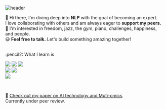 ![header](https://capsule-render.vercel.app/api?type=Waving&color=F8E2CF&height=100&section=header&fontSize=90)

👋 Hi there, I'm diving deep into **NLP** with the goal of becoming an expert. 
<br>I love collaborating with others and am always eager to **support my peers.**
<br>👀 I'm interested in freedom, jazz, the gym, piano, challenges, happiness, and people. 
<br>:smiley: **Feel free to talk.** Let's build something amazing together!

<br>
:pencil2: What I learn is
<br>

![](https://img.shields.io/badge/Python-3776AB?style=for-the-badge&logo=python&logoColor=white)
![](https://img.shields.io/badge/Java-007396?style=for-the-badge&logo=JavaScript&logoColor=white)
![](https://img.shields.io/badge/JavaScript-F7DF1E?style=for-the-badge&logo=JavaScript&logoColor=white)
<br>
<img src="https://img.shields.io/badge/PyTorch-EE4C2C?style=for-the-badge&logo=PyTorch&logoColor=white">
![](https://img.shields.io/badge/MySQL-00000F?style=for-the-badge&logo=mysql&logoColor=white)
<br>
![](https://img.shields.io/badge/Figma-F24E1E?style=for-the-badge&logo=figma&logoColor=white)

<br>

📄 [Check out my paper on AI technology and Muti-omics](https://www.preprints.org/manuscript/202408.0350/v1)
<br>
Currently under peer review.
